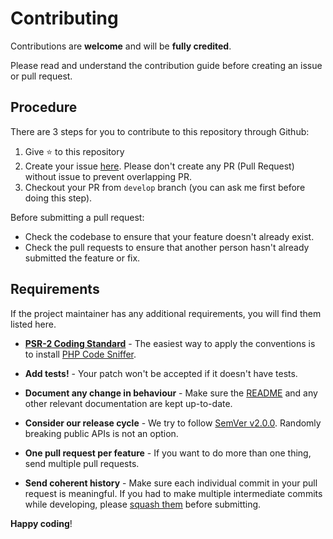 # Contributing

Contributions are **welcome** and will be **fully credited**.

Please read and understand the contribution guide before creating an issue or pull request.

## Procedure

There are 3 steps for you to contribute to this repository through Github:

1. Give ⭐️ to this repository
2. Create your issue [here](https://github.com/ianriizky/moslempray/issues). Please don't create any PR (Pull Request) without issue to prevent overlapping PR.
3. Checkout your PR from `develop` branch (you can ask me first before doing this step).

Before submitting a pull request:

- Check the codebase to ensure that your feature doesn't already exist.
- Check the pull requests to ensure that another person hasn't already submitted the feature or fix.

## Requirements

If the project maintainer has any additional requirements, you will find them listed here.

- **[PSR-2 Coding Standard](https://github.com/php-fig/fig-standards/blob/master/accepted/PSR-2-coding-style-guide.md)** - The easiest way to apply the conventions is to install [PHP Code Sniffer](https://pear.php.net/package/PHP_CodeSniffer).

- **Add tests!** - Your patch won't be accepted if it doesn't have tests.
- **Document any change in behaviour** - Make sure the [README](README.md) and any other relevant documentation are kept up-to-date.
- **Consider our release cycle** - We try to follow [SemVer v2.0.0](https://semver.org/). Randomly breaking public APIs is not an option.
- **One pull request per feature** - If you want to do more than one thing, send multiple pull requests.
- **Send coherent history** - Make sure each individual commit in your pull request is meaningful. If you had to make multiple intermediate commits while developing, please [squash them](https://www.git-scm.com/book/en/v2/Git-Tools-Rewriting-History#Changing-Multiple-Commit-Messages) before submitting.

**Happy coding**!
